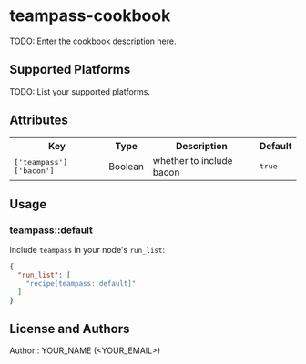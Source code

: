 # teampass-cookbook

TODO: Enter the cookbook description here.

## Supported Platforms

TODO: List your supported platforms.

## Attributes

<table>
  <tr>
    <th>Key</th>
    <th>Type</th>
    <th>Description</th>
    <th>Default</th>
  </tr>
  <tr>
    <td><tt>['teampass']['bacon']</tt></td>
    <td>Boolean</td>
    <td>whether to include bacon</td>
    <td><tt>true</tt></td>
  </tr>
</table>

## Usage

### teampass::default

Include `teampass` in your node's `run_list`:

```json
{
  "run_list": [
    "recipe[teampass::default]"
  ]
}
```

## License and Authors

Author:: YOUR_NAME (<YOUR_EMAIL>)
